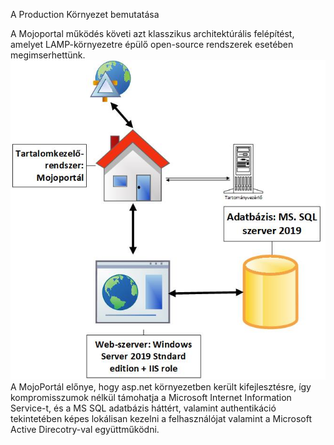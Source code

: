 A Production Környezet bemutatása

A Mojoportal működés követi azt klasszikus architektúrális felépítést, amelyet LAMP-környezetre épülő open-source rendszerek esetében megimserhettünk.
![Logo](https://github.com/dcehungary/santa.claus/blob/master/06%20-%20Frontend%20Production/mojoportal_architectura2.jpg)
A MojoPortál előnye, hogy asp.net környezetben került kifejlesztésre, így kompromisszumok nélkül támohatja a Microsoft Internet Information Service-t, és a MS SQL adatbázis háttért, valamint authentikáció tekintetében képes lokálisan kezelni a felhasználójat valamint a Microsoft Active Direcotry-val együttműködni.
